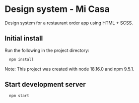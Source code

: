 <img src="src/assets/images/screenshots/mi-casa-design-system.png" alt="" style="margin: 0 auto; max-width: 100%;" />

# Design system - Mi Casa

Design system for a restaurant order app using HTML + SCSS.


## Initial install

Run the following in the project directory:

```bash
  npm install
```

Note: This project was created with node 18.16.0 and npm 9.5.1.


## Start development server

```bash
  npm start
```
